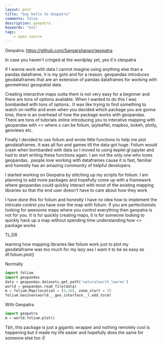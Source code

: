 ```yaml
---
layout: post
title: "Say hello to Geopatra"
comments: false
description: geopatra
keywords: "oss"
tags:
    - open source
---
```


Geopatra: <https://github.com/Sangarshanan/geopatra>

In case you haven't cringed at the wordplay yet, yes it's cleopatra  

If I wanna work with data I cannot imagine using anything else than a pandas dataframe, it is my goto and for a reason. geopandas introduces geodataframes that are an extension of pandas dataframes for working with geometries/ geospatial data. 

Creating interactive maps outta them is not very easy for a beginner and there are tons of options available. When I wanted to do this I was bombarded with tons of options.. It was like trying to find something to watch on netflix and even when you decided which package you are gonna time, there is an overhead of how the package works with geopandas. There are tons of tutorials online introducing you to interative mapping with geopandas with <<x>> where x can be folium, ipyleaflet, mapbox, bokeh, plotly, geoviews etc.

Finally I decided to use folium and wrote little functions to help me plot geodataframes. It was all fun and games till the data got huge. Folium would crash when bombarded with data so I moved to using kepler.gl jupyter and had to start writing these functions again. I am not the only one who loves geopandas.. people love working with dataframes cause it is fast, familiar and honestly has an amazing community of helpful developers.

I started working on Geopatra by stitching up my scripts for folium. I am planning to add more packages and hopefully come up with a framework where geopandas could quickly interact with most of the existing mapping libraries so that the end user doesn't have to care about how they work

I have done this for folium and honestly I have no idea how to implement the intricate control you have over the map with folium. If you are perfectionists looking for awesome maps where you control everything then geopatra is not for you. It is for quickly creating maps, it is for someone looking to quickly hack up a map without spending time understanding how <<x>> package works 

TL;DR

learning how mapping libraries like folium work just to plot my geodataframe was too much for my lazy ass I want it to be as easy as df.folium.plot() 

Normally 

```python
import folium
import geopandas
data = geopandas.datasets.get_path('naturalearth_lowres')
world = geopandas.read_file(data)
m = folium.Map(location = [4,10], zoom_start = 3)
folium.GeoJson(world.__geo_interface__).add_to(m)
```

With Geopatra

```python
import geopatra
m = world.folium.plot()
```

Tbh, this package is just a gigantic wrapper and nothing remotely cool is happening but it made my life easier and hopefully does the same for someone else too ✌️ 